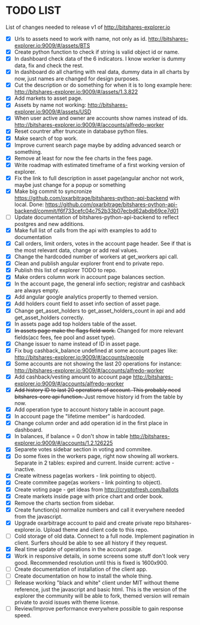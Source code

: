 # TODO LIST

List of changes needed to release v1 of http://bitshares-explorer.io

- [x] Urls to assets need to work with name, not only as id. http://bitshares-explorer.io:9009/#/assets/BTS 
- [x] Create python function to check if string is valid object id or name.
- [x] In dashboard check data of the 6 indicators. I know worker is dummy data, fix and check the rest.
- [x] In dashboard do all charting with real data, dummy data in all charts by now, just names are changed for design purposes.
- [x] Cut the description or do something for when it is to long example here: http://bitshares-explorer.io:9009/#/assets/1.3.822
- [x] Add markets to asset page.
- [x] Assets by name not working: http://bitshares-explorer.io:9009/#/assets/USD 
- [x] When user active and owner are accounts show names instead of ids. http://bitshares-explorer.io:9009/#/accounts/alfredo-worker
- [x] Reset countrer after truncate in database python files.
- [x] Make search of top work.
- [x] Improve current search page maybe by adding advanced search or something.
- [x] Remove at least for now the fee charts in the fees page.
- [x] Write roadmap with estimated timeframe of a first working version of explorer.
- [x] Fix the link to full description in asset page(angular anchor not work, maybe just change for a popup or something
- [x] Make big commit to syncronize https://github.com/oxarbitrage/bitshares-python-api-backend with local. Done: https://github.com/oxarbitrage/bitshares-python-api-backend/commit/f6f733cefc04c752b33b07ecbd62abdb69ce7d01
- [ ] Update documentation of bitshares-python-api-backend to reflect postgres and new additions. 
- [x] Make full list of calls from the api with examples to add to documentation
- [x] Call orders, limit orders, votes in the account page header. See if that is the most relevant data, change or add real values.
- [x] Change the hardcoded number of workers at get_workers api call.
- [x] Clean and publish angular explorer front end to private repo.
- [x] Publish this list of explorer TODO to repo.
- [x] Make orders column work in account page balances section.
- [x] In the account page, the general info section; registrar and cashback are always empty.
- [x] Add angular google analytics propertly to themed version.
- [x] Add holders count field to asset info section of asset page.
- [x] Change get_asset_holders to get_asset_holders_count in api and add get_asset_holders correctly.
- [x] In assets page add top holders table of the asset.
- [x] <s>In assets page make the flags field work.</s> Changed for more relevant fields(acc fees, fee pool and asset type).
- [x] Change issuer to name instead of ID in asset page.
- [x] Fix bug cashback_balance undefined at some account pages like: http://bitshares-explorer.io:9009/#/accounts/people
- [x] Some accounts are not showing the last 20 operations for instance: http://bitshares-explorer.io:9009/#/accounts/alfredo-worker
- [x] Add cashback/vesting amount to account page http://bitshares-explorer.io:9009/#/accounts/alfredo-worker
- [x] <s>Add history ID to last 20 operations of account. This probably need bitshares-core api function. </s> Just remove history id from the table by now.
- [x] Add operation type to account history table in account page.
- [x] In account page the "lifetime member" is hardcoded.
- [x] Change column order and add operation id in the first place in dashboard.
- [x] In balances, if balance = 0 don't show in table http://bitshares-explorer.io:9009/#/accounts/1.2.126225
- [x] Separete votes sidebar section in voting and commitee.
- [x] Do some fixes in the workers page, right now showing all workers. Separate in 2 tables: expired and current. Inside current: active - inactive.
- [x] Create witness page(as workers - link pointing to object).
- [x] Create commitee page(as workers - link pointing to object).
- [x] Create voting page - get ideas from http://cryptofresh.com/ballots
- [x] Create markets inside page with price chart and order book.
- [x] Remove the charts section from sidebar.
- [x] Create function(s) normalize numbers and call it everywhere needed from the javascript.
- [x] Upgrade oxarbitrage account to paid and create private repo bitshares-explorer.io. Upload theme and client code to this repo.
- [ ] Cold storage of old data. Connect to a full node. Implement pagination in client. Surfers should be able to see all history if they request.
- [x] Real time update of operations in the account page.
- [x] Work in responsive details, in some screens some stuff don't look very good. Recommended resolution until this is fixed is 1600x900.
- [ ] Create documentation of installation of the client app.
- [ ] Create documentation on how to install the whole thing.
- [ ] Release working "black and white" client under MIT without theme reference, just the javascript and basic html. This is the version of the explorer the community will be able to fork, themed version will remain private to avoid issues with theme license.  
- [ ] Review/Improve performance everywhere possible to gain response speed.
